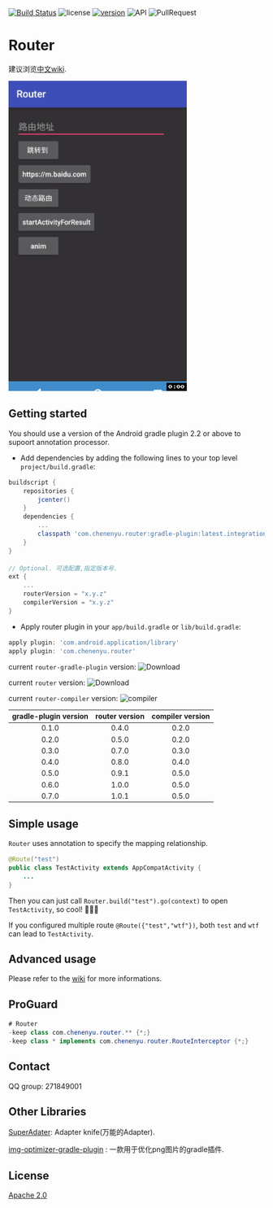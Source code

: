 [![Build Status](https://travis-ci.org/chenenyu/Router.svg?branch=master)](https://travis-ci.org/chenenyu/Router) ![license](https://img.shields.io/badge/license-Apache%202-yellow.svg) [![version](https://img.shields.io/github/release/chenenyu/Router.svg)](https://github.com/chenenyu/Router/releases) ![API](https://img.shields.io/badge/API-9%2B-orange.svg) ![PullRequest](https://img.shields.io/badge/PRs-welcome-brightgreen.svg) 

# Router

建议浏览[中文wiki](https://github.com/chenenyu/Router/wiki).

![screenshot](static/screenshot.gif)

## Getting started

You should use a version of the Android gradle plugin 2.2 or above to supoort annotation processor. 

*  Add dependencies by adding the following lines to your top level `project/build.gradle`:  

```Groovy
buildscript {
    repositories {
        jcenter()
    }
    dependencies {
    	...
        classpath 'com.chenenyu.router:gradle-plugin:latest.integration'
    }
}

// Optional. 可选配置,指定版本号.
ext {
    ...
	routerVersion = "x.y.z"
	compilerVersion = "x.y.z"
}
```

* Apply router plugin in your `app/build.gradle` or `lib/build.gradle`:  

```  Groovy
apply plugin: 'com.android.application/library'
apply plugin: 'com.chenenyu.router'
```

current `router-gradle-plugin` version: ![Download](https://api.bintray.com/packages/chenenyu/maven/router-gradle-plugin/images/download.svg)

current `router` version: ![Download](https://api.bintray.com/packages/chenenyu/maven/router/images/download.svg)

current `router-compiler` version: ![compiler](https://api.bintray.com/packages/chenenyu/maven/router-compiler/images/download.svg)  

| gradle-plugin version | router version | compiler version |
| :-------------------: | :------------: | :--------------: |
|         0.1.0         |     0.4.0      |      0.2.0       |
|         0.2.0         |     0.5.0      |      0.2.0       |
|         0.3.0         |     0.7.0      |      0.3.0       |
|         0.4.0         |     0.8.0      |      0.4.0       |
|         0.5.0         |     0.9.1      |      0.5.0       |
|         0.6.0         |     1.0.0      |      0.5.0       |
|         0.7.0         |     1.0.1      |      0.5.0       |

## Simple usage

`Router` uses annotation to specify the mapping relationship.

```java
@Route("test")
public class TestActivity extends AppCompatActivity {
	...
}
```

Then you can just call `Router.build("test").go(context)` to open `TestActivity`, so cool! ​:clap:​​:clap:​​:clap:​

If you configured multiple route `@Route({"test","wtf"})`, both `test` and `wtf` can lead to `TestActivity`.

## Advanced usage

Please refer to the [wiki](https://github.com/chenenyu/Router/wiki) for more informations.

## ProGuard

```Java
# Router
-keep class com.chenenyu.router.** {*;}
-keep class * implements com.chenenyu.router.RouteInterceptor {*;}
```

## Contact

QQ group: 271849001

## Other Libraries

[SuperAdater](https://github.com/byteam/SuperAdapter): Adapter knife(万能的Adapter).

[img-optimizer-gradle-plugin](https://github.com/chenenyu/img-optimizer-gradle-plugin)
: 一款用于优化png图片的gradle插件.

## License

[Apache 2.0](https://github.com/chenenyu/Router/blob/master/LICENSE)
